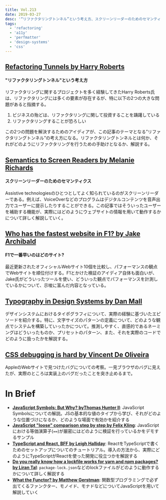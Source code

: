 ```yaml
---
title: Vol.213
date: 2019-03-27
desc: '“リファクタリングトンネル”という考え方、スクリーンリーダーのためのセマンティクス、F1で一番早いのはどのサイト？、ほか計10リンク'
tags:
  - 'refactoring'
  - 'a11y'
  - 'perfmatter'
  - 'design-systems'
  - 'css'
---
```


## [Refactoring Tunnels by Harry Roberts](https://csswizardry.com/2017/06/refactoring-tunnels/)

#### "リファクタリングトンネル"という考え方

リファクタリングに関するプロジェクトを多く経験してきたHarry Roberts氏は、リファクタリングには多くの要素が存在するが、特に以下の2つの大きな問題があると指摘する。

1. ビジネスの殆どは、リファクタリングに関して投資することを躊躇している
2. リファクタリングすることが恐ろしい

この2つの問題を解決するためのアイディアが、この記事のテーマとなる”リファクタリングトンネル”の考え方になる。リファクタリングトンネルとは何か、それがどのようにリファクタリングを行うための手助けとなるか、解説する。

## [Semantics to Screen Readers by Melanie Richards](https://alistapart.com/article/semantics-to-screen-readers)

#### スクリーンリーダーのためのセマンティクス

Assistive technologiesのひとつとしてよく知られているのがスクリーンリーダーである。例えば、VoiceOverなどのプログラムはデジタルコンテンツを音声出力でユーザーに提示したりすることができる。この記事ではそういったユーザーを補助する機能が、実際にはどのようにウェブサイトの情報を用いて動作するかについて詳しく解説していく。

## [Who has the fastest website in F1? by Jake Archibald](https://jakearchibald.com/2019/f1-perf/)

#### F1で一番早いのはどのサイト?

最近更新されたオフィシャルWebサイト10個を比較し、パフォーマンスの観点でWebサイトを順位付けする。F1とかけた検証のアイディア自体も面白いが、Jake氏がどういったツールを使い、どういった観点でパフォーマンスを計測しているかについて、示唆に富んだ内容となっている。

## [Typography in Design Systems by Dan Mall](http://danmall.me/articles/typography-in-design-systems/)

デザインシステムにおけるタイポグラフィについて、実際の経験に基づいたエピソードを紹介する。特に、文字サイズのパターンの定義について、どのような観点でシステムを構築していったかについて。推測しやすく、直感的であるネーミングはどういったものか、プリセットのパターン、また、それを実際のコードでどのように扱ったかを解説する。

## [CSS debugging is hard by Vincent De Oliveira](http://iamvdo.me/en/blog/css-debugging-is-hard)

AppleのWebサイトで見つけたバグについての考察。一見ブラウザのバグに見えたが、実際のところは実装上のバグだったことを突き止めるまで。

# In Brief
- [**JavaScript Symbols: But Why? byThomas Hunter II**](https://medium.com/intrinsic/javascript-symbols-but-why-6b02768f4a5c): JavaScript Symbolsについての解説。JSの基本的な値のタイプから学び、それがどのような位置づけになるか、どのような場面で有効かを紹介する
- [**JavaScript "loose" comparison step by step by Felix Kling**](https://felix-kling.de/js-loose-comparison/): JavaScriptにおける等価演算子(`==`)が厳密にはどのように検証を行っているかをデモするサンプル
- [**TypeScript and React, BFF by Leigh Halliday**](https://www.telerik.com/blogs/typescript-and-react-bff): ReactをTypeScriptで書くためのセットアップについてのチュートリアル。導入の方法から、実際にどのようにTypeScriptがReactを使った開発に役立つかを解説する
- [**Do you really know how a lockfile works for yarn and npm packages? by Liran Tal**](https://snyk.io/blog/making-sense-of-package-lock-files-in-the-npm-ecosystem/): `package-lock.json`などのlockファイルがどのように動作するかについて詳しく解説する
- [**What the Functor? by Matthew Gerstman**](https://www.matthewgerstman.com/tech/what-the-functor/): 関数型プログラミングで必ず出てくるファンクター、モノイド、モナドなどについてJavaScriptを用いて解説していく

